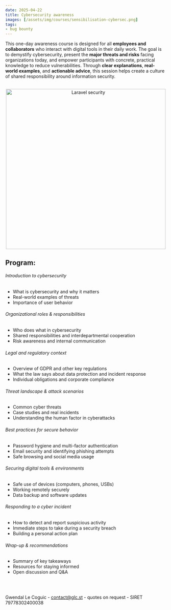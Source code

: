 ```yaml
---
date: 2025-04-22
title: Cybersecurity awareness
images: [/assets/img/courses/sensibilisation-cybersec.png]
tags:
- bug bounty
---
```


This one-day awareness course is designed for all __employees and collaborators__ who interact with digital tools in their daily work. The goal is to demystify cybersecurity, present the __major threats and risks__ facing organizations today, and empower participants with concrete, practical knowledge to reduce vulnerabilities. Through __clear explanations__, __real-world examples__, and __actionable advice__, this session helps create a culture of shared responsibility around information security.

<br>
<center>
    <img src="/assets/img/courses/sensibilisation-cybersec.png" alt="Laravel security" width="500" />
</center>

## Program:
###### Introduction to cybersecurity
- What is cybersecurity and why it matters
- Real-world examples of threats
- Importance of user behavior

###### Organizational roles & responsibilities
- Who does what in cybersecurity
- Shared responsibilities and interdepartmental cooperation
- Risk awareness and internal communication

###### Legal and regulatory context
- Overview of GDPR and other key regulations
- What the law says about data protection and incident response
- Individual obligations and corporate compliance

###### Threat landscape & attack scenarios
- Common cyber threats
- Case studies and real incidents
- Understanding the human factor in cyberattacks

###### Best practices for secure behavior
- Password hygiene and multi-factor authentication
- Email security and identifying phishing attempts
- Safe browsing and social media usage

###### Securing digital tools & environments
- Safe use of devices (computers, phones, USBs)
- Working remotely securely
- Data backup and software updates

###### Responding to a cyber incident
- How to detect and report suspicious activity
- Immediate steps to take during a security breach
- Building a personal action plan

###### Wrap-up & recommendations
- Summary of key takeaways
- Resources for staying informed
- Open discussion and Q&A

<br><br>

Gwendal Le Coguic - <a href="mailto:contact@glc.st" target="_blank">contact@glc.st</a> - quotes on request - SIRET 79778302400038
